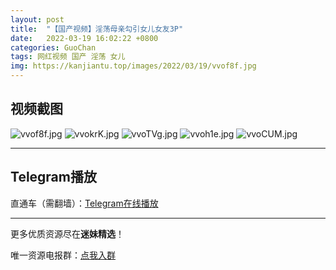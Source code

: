 ```yaml
---
layout: post
title:  "【国产视频】淫荡母亲勾引女儿女友3P"
date:   2022-03-19 16:02:22 +0800
categories: GuoChan
tags: 网红视频 国产 淫荡 女儿
img: https://kanjiantu.top/images/2022/03/19/vvof8f.jpg
---
```



## 视频截图

![vvof8f.jpg](https://kanjiantu.top/images/2022/03/19/vvof8f.jpg)
![vvokrK.jpg](https://kanjiantu.top/images/2022/03/19/vvokrK.jpg)
![vvoTVg.jpg](https://kanjiantu.top/images/2022/03/19/vvoTVg.jpg)
![vvoh1e.jpg](https://kanjiantu.top/images/2022/03/19/vvoh1e.jpg)
![vvoCUM.jpg](https://kanjiantu.top/images/2022/03/19/vvoCUM.jpg)

* * *
## Telegram播放

直通车（需翻墙）：[Telegram在线播放](https://t.me/mimeijingxuan/171)

* * *
更多优质资源尽在**迷妹精选**！

唯一资源电报群：[点我入群](https://t.me/mimeijingxuan)


